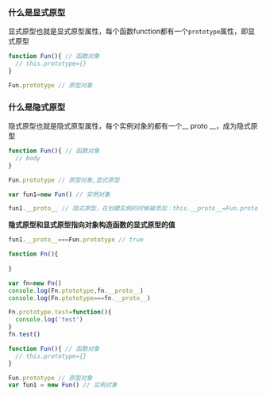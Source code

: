 ### 什么是显式原型

显式原型也就是显式原型属性，每个函数function都有一个`prototype`属性，即显式原型

``` javascript
function Fun(){ // 函数对象
  // this.prototype={}
}

Fun.prototype // 原型对象
```

### 什么是隐式原型

 隐式原型也就是隐式原型属性，每个实例对象的都有一个__ proto __，成为隐式原型

``` javascript
function Fun(){ // 函数对象
  // body
}

Fun.prototype // 原型对象,显式原型

var fun1=new Fun() // 实例对象

fun1.__proto__ // 隐式原型，在创建实例的时候被添加：this.__proto__=Fun.prototype

```

**隐式原型和显式原型指向对象构造函数的显式原型的值**

``` javascript
fun1.__proto__===Fun.prototype // true
```



``` javascript
function Fn(){
   
}

var fn=new Fn()
console.log(Fn.ptototype,fn.__proto__)
console.log(Fn.ptototype===fn.__proto__)

Fn.prototype.test=function(){
  console.log('test')
}
fn.test()
```



``` javascript
function Fun(){ // 函数对象
  // this.prototype={}
}

Fun.prototype // 原型对象
var fun1 = new Fun() // 实例对象

```

